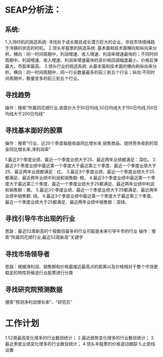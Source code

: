 # SEAP分析法：
## 系统:
1.入场时机的挑选系统: 寻找处于成长期且成长潜力巨大的企业，寻找市场情绪趋于冷静的状态的时机。
2.领头羊股票的挑选系统: 基本面和技术面横向和纵向来分析。横向：同一时间周期中，利润增速、收入增速、利润率增速最快的；不同时间周期中，利润增速、收入增速、利润率增速最快的且价格回调幅度最小、价格反弹最大，市盈率最高。
3.领头行业的挑选系统: 从基本面和技术面的横向和纵向来分析。横向：同一时间周期中，同一行业数量最多的前三到五个行业；纵向:不同时间周期中，数量变多的前三到五个行业。

## 寻找趋势
  操作：搜索“所属同花顺行业,收盘价大于50日均线,50日均线大于150日均线,150日均线大于200日均线”
  
## 寻找基本面好的股票
  操作：搜索"行业，近20个季度每股收益同比增长率,销售商品、提供劳务收到的现金同比增长率,净利润率"
  
  1.最近3个季度业绩、最近一个季度业绩大于25、最近两年业绩都满足：深红。
  2.最近3个季度业绩中最近第一个季度大于最近第三个季度、最近一个季度业绩大于25、最近两年业绩都满足：红。
  3.最近3个季度业绩、最近一个季度业绩大于25都满足、最近两年业绩中利润和销售额: 橙。
  4.最近3个季度业绩中最近第一个季度大于最近第三个季度、最近一个季度业绩大于25都满足、最近两年业绩中利润和销售额：黄。
  5.最近3个季度业绩、最近一个季度业绩大于25都满足、最近两年业绩中销售额: 绿。
  6.最近3个季度业绩中最近第一个季度大于最近第三个季度、最近一个季度业绩大于25都满足、最近两年业绩中销售额：深绿。

  
  
 
  
## 寻找引导牛市出现的行业
思路：最近52周新高的个股数目最多的行业可能是未来引导牛市的行业
操作：搜索“所属同花顺行业,最近52周新高”关键字

## 寻找市场领导者
思路：根据净利润、销售额和价格最接近最高点的距离以及价格相对于整个市场更稳定的特性将候选行业股票进行分类

## 寻找研究院预测数据
搜索"预测净利润增长率"、“研究员”

# 工作计划
1.52周最高变化增多的行业数目统计；
2.最近趋势变化增多的行业数目统计；
3.最近季度业绩变化增多的行业数目统计；
4.领头羊股票的价格波动跟踪
5.止损线设置